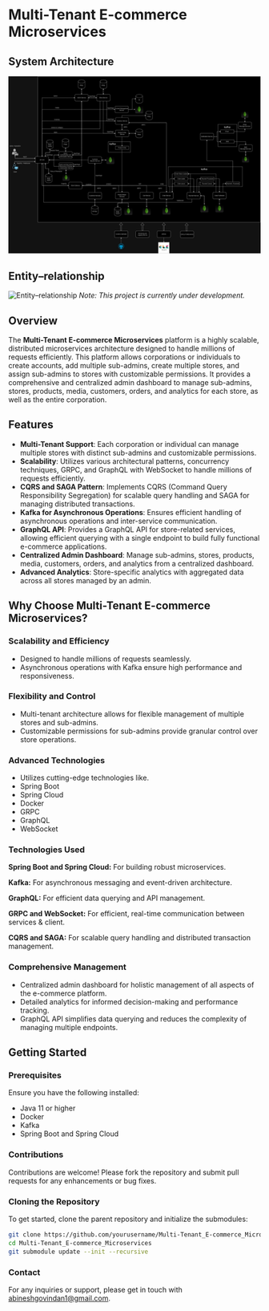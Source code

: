 # Multi-Tenant E-commerce Microservices
## System Architecture
![System Architecture](resources/SAv2.jpg)

## Entity–relationship
![Entity–relationship](resources/ER-dia.png)
*Note: This project is currently under development.*

## Overview

The **Multi-Tenant E-commerce Microservices** platform is a highly scalable, distributed microservices architecture designed to handle millions of requests efficiently. This platform allows corporations or individuals to create accounts, add multiple sub-admins, create multiple stores, and assign sub-admins to stores with customizable permissions. 
It provides a comprehensive and centralized admin dashboard to manage sub-admins, stores, products, media, customers, orders, and analytics for each store, as well as the entire corporation.

## Features

- **Multi-Tenant Support**: Each corporation or individual can manage multiple stores with distinct sub-admins and customizable permissions.
- **Scalability**: Utilizes various architectural patterns, concurrency techniques, GRPC, and GraphQL with WebSocket to handle millions of requests efficiently.
- **CQRS and SAGA Pattern**: Implements CQRS (Command Query Responsibility Segregation) for scalable query handling and SAGA for managing distributed transactions.
- **Kafka for Asynchronous Operations**: Ensures efficient handling of asynchronous operations and inter-service communication.
- **GraphQL API**: Provides a GraphQL API for store-related services, allowing efficient querying with a single endpoint to build fully functional e-commerce applications.
- **Centralized Admin Dashboard**: Manage sub-admins, stores, products, media, customers, orders, and analytics from a centralized dashboard.
- **Advanced Analytics**: Store-specific analytics with aggregated data across all stores managed by an admin.

## Why Choose Multi-Tenant E-commerce Microservices?

### Scalability and Efficiency
- Designed to handle millions of requests seamlessly.
- Asynchronous operations with Kafka ensure high performance and responsiveness.

### Flexibility and Control
- Multi-tenant architecture allows for flexible management of multiple stores and sub-admins.
- Customizable permissions for sub-admins provide granular control over store operations.

### Advanced Technologies
- Utilizes cutting-edge technologies like.
- Spring Boot
- Spring Cloud
- Docker
- GRPC
- GraphQL
- WebSocket

### Technologies Used
  **Spring Boot and Spring Cloud:** For building robust microservices.

  **Kafka:** For asynchronous messaging and event-driven architecture.

  **GraphQL:** For efficient data querying and API management.

  **GRPC and WebSocket:** For efficient, real-time communication between services & client.
  
**CQRS and SAGA:** For scalable query handling and distributed transaction management.
### Comprehensive Management
- Centralized admin dashboard for holistic management of all aspects of the e-commerce platform.
- Detailed analytics for informed decision-making and performance tracking.
- GraphQL API simplifies data querying and reduces the complexity of managing multiple endpoints.

## Getting Started

### Prerequisites

Ensure you have the following installed:
- Java 11 or higher
- Docker
- Kafka
- Spring Boot and Spring Cloud

### Contributions
Contributions are welcome! Please fork the repository and submit pull requests for any enhancements or bug fixes.
### Cloning the Repository

To get started, clone the parent repository and initialize the submodules:

```sh
git clone https://github.com/yourusername/Multi-Tenant_E-commerce_Microservices.git
cd Multi-Tenant_E-commerce_Microservices
git submodule update --init --recursive
```

### Contact
For any inquiries or support, please get in touch with abineshgovindan1@gmail.com.
